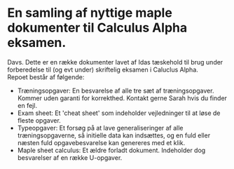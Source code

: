 # En samling af nyttige maple dokumenter til Calculus Alpha eksamen.

Davs. Dette er en række dokumenter lavet af Idas tæskehold til brug under forberedelse til (og evt under) skriftelig eksamen i Caluclus Alpha.  
Repoet består af følgende:  

* Træningsopgaver: En besvarelse af alle tre sæt af træningsopgaver. Kommer uden garanti for korrekthed. Kontakt gerne Sarah hvis du finder en fejl.
* Exam sheet: Et 'cheat sheet' som indeholder vejledninger til at løse de fleste opgaver.
* Typeopgaver: Et forsøg på at lave generaliseringer af alle træningsopgaverne, så initielle data kan indsættes, og en fuld eller næsten fuld opgavebesvarelse kan genereres med et klik.
* Maple sheet calculus: Et ældre forladt dokument. Indeholder dog besvarelser af en række U-opgaver.
